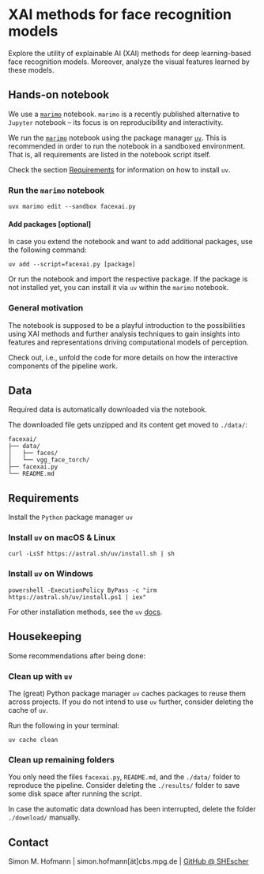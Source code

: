 # XAI methods for face recognition models

Explore the utility of explainable AI (XAI) methods for deep learning-based
face recognition models.
Moreover, analyze the visual features learned by these models.

## Hands-on notebook

We use a [`marimo`](https://marimo.io) notebook.
`marimo` is a recently published alternative to `Jupyter` notebook –
its focus is on reproducibility and interactivity.

We run the [`marimo`](https://marimo.io) notebook using the package manager [`uv`](https://docs.astral.sh/uv/).
This is recommended in order to run the notebook in a sandboxed environment.
That is, all requirements are listed in the notebook script itself.

Check the section [Requirements](#requirements) for information on how to install `uv`.

### Run the `marimo` notebook

```shell
uvx marimo edit --sandbox facexai.py
```

#### Add packages [optional]

In case you extend the notebook and want to add additional packages, use the following command:

```shell
uv add --script=facexai.py [package]
```

Or run the notebook and import the respective package.
If the package is not installed yet,
you can install it via `uv` within the `marimo` notebook.

### General motivation

The notebook is supposed to be a playful introduction to the possibilities using
XAI methods and further analysis techniques to gain insights into features and representations
driving computational models of perception.

Check out, i.e., unfold the code for more details on how the interactive components of the pipeline work.

## Data

Required data is automatically downloaded via the notebook.

The downloaded file gets unzipped and its content get moved to `./data/`:

```
facexai/
├── data/
│   ├── faces/
│   └── vgg_face_torch/
├── facexai.py
└── README.md
```

## Requirements

Install the `Python` package manager `uv`

### Install `uv` on macOS & Linux

```shell
curl -LsSf https://astral.sh/uv/install.sh | sh
```

### Install `uv` on Windows

```shell
powershell -ExecutionPolicy ByPass -c "irm https://astral.sh/uv/install.ps1 | iex"
```

For other installation methods, see the `uv` [docs](https://docs.astral.sh/uv/getting-started/installation/).

## Housekeeping

Some recommendations after being done:

### Clean up with `uv`

The (great) Python package manager `uv` caches packages to reuse them across projects.
If you do not intend to use `uv` further, consider deleting the cache of `uv`.

Run the following in your terminal:

```shell
uv cache clean
```

### Clean up remaining folders

You only need the files `facexai.py`, `README.md`, and the `./data/` folder to reproduce the pipeline.
Consider deleting the `./results/` folder to save some disk space after running the script.

In case the automatic data download has been interrupted,
delete the folder `./download/` manually.

## Contact

Simon M. Hofmann | simon.hofmann[ät]cbs.mpg.de | [GitHub @ SHEscher](https://github.com/SHEscher)
